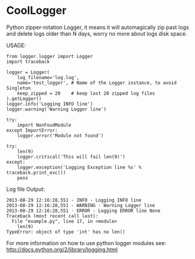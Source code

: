 CoolLogger
==========

Python zipper-rotation Logger, it means it will automagically zip past logs and delete logs older than N days, worry no more about logs disk space.

USAGE:


    from logger.logger import Logger
    import traceback

    logger = Logger(
        log_filename='log.log',
        name='test_logger', # Name of the Logger instance, to avoid Singleton
        keep_zipped = 20    # keep last 20 zipped log files
    ).getLogger()
    logger.info('Logging INFO line')
    logger.warning('Warning Logger line')

    try:
        import NonFoudModule
    except ImportError:
        logger.error('Module not found')
        
    try:
        len(9)
        logger.critical('This will fail len(9)')
    except:
        logger.exception('Logging Exception line %s' % traceback.print_exc())
        pass

Log file Output:

    2013-08-29 12:16:28,551 - INFO - Logging INFO line
    2013-08-29 12:16:28,551 - WARNING - Warning Logger line
    2013-08-29 12:16:28,551 - ERROR - Logging ERROR line None
    Traceback (most recent call last):
      File "example.py", line 17, in <module>
        len(9)
    TypeError: object of type 'int' has no len()


For more information on how to use python logger modules see: http://docs.python.org/2/library/logging.html